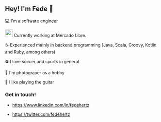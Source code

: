 ## Hey! I'm Fede 👋

💻 I'm a software engineer

<img src="https://user-images.githubusercontent.com/47793776/116348876-40a6c800-a7c5-11eb-9411-55ff45fca021.png" width="25" height="25"/> Currently working at Mercado Libre.

☕ Experienced mainly in backend programming (Java, Scala, Groovy, Kotlin and Ruby, among others)

⚽ I love soccer and sports in general

📸 I'm photograper as a hobby

🎸 I like playing the guitar


### Get in touch!

- https://www.linkedin.com/in/fedehertz

- https://twitter.com/fedehertz
